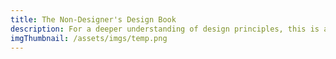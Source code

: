 ```yaml
---
title: The Non-Designer's Design Book
description: For a deeper understanding of design principles, this is a must read.
imgThumbnail: /assets/imgs/temp.png
---
```


